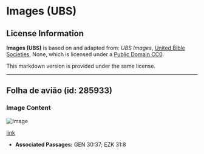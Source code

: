# Images (UBS)

## License Information

**Images (UBS)** is based on and adapted from: _UBS Images_, [United Bible Societies](https://unitedbiblesocieties.org/), None, which is licensed under a [Public Domain CC0](https://creativecommons.org/public-domain/cc0/).

This markdown version is provided under the same license.



--------------------------------

## Folha de avião (id: 285933)

### Image Content

![Image](https://cdn.aquifer.bible/aquifer-content/resources/Media/WEB-0723_plane_leaf.jpg)

[link](https://cdn.aquifer.bible/aquifer-content/resources/Media/WEB-0723_plane_leaf.jpg)

* **Associated Passages:** GEN 30:37; EZK 31:8

